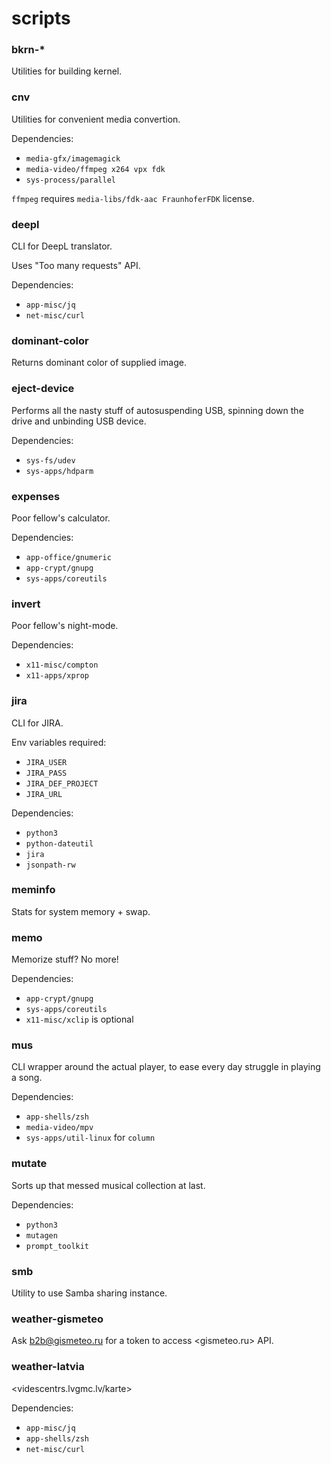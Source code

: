 scripts
=======

### bkrn-\*

Utilities for building kernel.

### cnv

Utilities for convenient media convertion.

Dependencies:
- `media-gfx/imagemagick`
- `media-video/ffmpeg x264 vpx fdk`
- `sys-process/parallel`

`ffmpeg` requires `media-libs/fdk-aac FraunhoferFDK` license.

### deepl

CLI for DeepL translator.

Uses "Too many requests" API.

Dependencies:
- `app-misc/jq`
- `net-misc/curl`

### dominant-color

Returns dominant color of supplied image.

### eject-device

Performs all the nasty stuff of autosuspending USB, spinning down the drive and
unbinding USB device.

Dependencies:
- `sys-fs/udev`
- `sys-apps/hdparm`

### expenses

Poor fellow's calculator.

Dependencies:
- `app-office/gnumeric`
- `app-crypt/gnupg`
- `sys-apps/coreutils`

### invert

Poor fellow's night-mode.

Dependencies:
- `x11-misc/compton`
- `x11-apps/xprop`

### jira

CLI for JIRA.

Env variables required:
- `JIRA_USER`
- `JIRA_PASS`
- `JIRA_DEF_PROJECT`
- `JIRA_URL`

Dependencies:
- `python3`
- `python-dateutil`
- `jira`
- `jsonpath-rw`

### meminfo

Stats for system memory + swap.

### memo

Memorize stuff? No more!

Dependencies:
- `app-crypt/gnupg`
- `sys-apps/coreutils`
- `x11-misc/xclip` is optional

### mus

CLI wrapper around the actual player, to ease every day struggle in playing a
song.

Dependencies:
- `app-shells/zsh`
- `media-video/mpv`
- `sys-apps/util-linux` for `column`

### mutate

Sorts up that messed musical collection at last.

Dependencies:
- `python3`
- `mutagen`
- `prompt_toolkit`

### smb

Utility to use Samba sharing instance.

### weather-gismeteo

Ask b2b@gismeteo.ru for a token to access <gismeteo.ru> API.

### weather-latvia

<videscentrs.lvgmc.lv/karte>

Dependencies:
- `app-misc/jq`
- `app-shells/zsh`
- `net-misc/curl`

